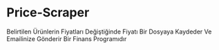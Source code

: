 # Price-Scraper
Belirtilen Ürünlerin Fiyatları Değiştiğinde Fiyatı Bir Dosyaya Kaydeder Ve Emailinize Gönderir Bir Finans Programıdır
